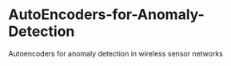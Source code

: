 # AutoEncoders-for-Anomaly-Detection
Autoencoders for anomaly detection in wireless sensor networks
